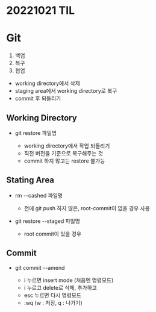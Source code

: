# 20221021 TIL

# Git

1. 백업
2. 복구
3. 협업

- working directory에서 삭제
- staging area에서 working directory로 복구
- commit 후 되돌리기

## Working Directory

- git restore 파일명

  - working directory에서 작업 되돌리기
  - 직전 버전을 기준으로 복구해주는 것
  - commit 하지 않고는 restore 불가능

## Stating Area

- rm --cashed 파일명

  - 전에 git push 하지 않은, root-commit이 없을 경우 사용

- git restore --staged 파일명

  - root commit이 있을 경우

## Commit

- git commit --amend

  - i 누르면 insert mode (처음엔 명령모드)
  - i 누르고 delete로 삭제, 추가하고
  - esc 누르면 다시 명령모드
  - :wq (w : 저장, q : 나가기)





